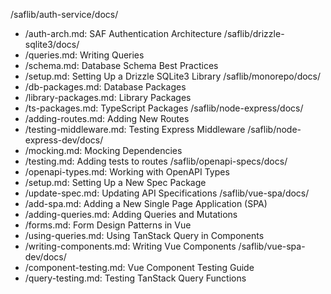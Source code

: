 /saflib/auth-service/docs/

- /auth-arch.md: SAF Authentication Architecture
  /saflib/drizzle-sqlite3/docs/
- /queries.md: Writing Queries
- /schema.md: Database Schema Best Practices
- /setup.md: Setting Up a Drizzle SQLite3 Library
  /saflib/monorepo/docs/
- /db-packages.md: Database Packages
- /library-packages.md: Library Packages
- /ts-packages.md: TypeScript Packages
  /saflib/node-express/docs/
- /adding-routes.md: Adding New Routes
- /testing-middleware.md: Testing Express Middleware
  /saflib/node-express-dev/docs/
- /mocking.md: Mocking Dependencies
- /testing.md: Adding tests to routes
  /saflib/openapi-specs/docs/
- /openapi-types.md: Working with OpenAPI Types
- /setup.md: Setting Up a New Spec Package
- /update-spec.md: Updating API Specifications
  /saflib/vue-spa/docs/
- /add-spa.md: Adding a New Single Page Application (SPA)
- /adding-queries.md: Adding Queries and Mutations
- /forms.md: Form Design Patterns in Vue
- /using-queries.md: Using TanStack Query in Components
- /writing-components.md: Writing Vue Components
  /saflib/vue-spa-dev/docs/
- /component-testing.md: Vue Component Testing Guide
- /query-testing.md: Testing TanStack Query Functions
